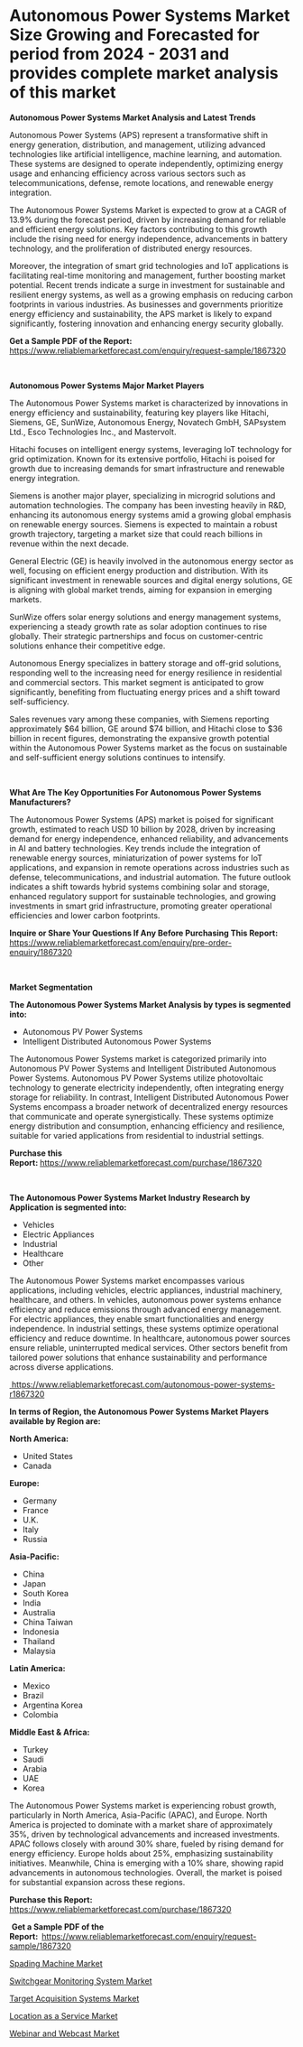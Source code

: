 <p><h1>Autonomous Power Systems Market Size Growing and Forecasted for period from 2024 - 2031 and provides complete market analysis of this market</h1></p><p><strong>Autonomous Power Systems Market Analysis and Latest Trends</strong></p>
<p><p>Autonomous Power Systems (APS) represent a transformative shift in energy generation, distribution, and management, utilizing advanced technologies like artificial intelligence, machine learning, and automation. These systems are designed to operate independently, optimizing energy usage and enhancing efficiency across various sectors such as telecommunications, defense, remote locations, and renewable energy integration.</p><p>The Autonomous Power Systems Market is expected to grow at a CAGR of 13.9% during the forecast period, driven by increasing demand for reliable and efficient energy solutions. Key factors contributing to this growth include the rising need for energy independence, advancements in battery technology, and the proliferation of distributed energy resources. </p><p>Moreover, the integration of smart grid technologies and IoT applications is facilitating real-time monitoring and management, further boosting market potential. Recent trends indicate a surge in investment for sustainable and resilient energy systems, as well as a growing emphasis on reducing carbon footprints in various industries. As businesses and governments prioritize energy efficiency and sustainability, the APS market is likely to expand significantly, fostering innovation and enhancing energy security globally.</p></p>
<p><strong>Get a Sample PDF of the Report:&nbsp;</strong> <a href="https://www.reliablemarketforecast.com/enquiry/request-sample/1867320?utm_campaign=1767&utm_medium=2&utm_source=Github&utm_content=ia&utm_term=21102024&utm_id=autonomous-power-systems">https://www.reliablemarketforecast.com/enquiry/request-sample/1867320</a></p>
<p>&nbsp;</p>
<p><strong>Autonomous Power Systems Major Market Players</strong></p>
<p><p>The Autonomous Power Systems market is characterized by innovations in energy efficiency and sustainability, featuring key players like Hitachi, Siemens, GE, SunWize, Autonomous Energy, Novatech GmbH, SAPsystem Ltd., Esco Technologies Inc., and Mastervolt.</p><p>Hitachi focuses on intelligent energy systems, leveraging IoT technology for grid optimization. Known for its extensive portfolio, Hitachi is poised for growth due to increasing demands for smart infrastructure and renewable energy integration.</p><p>Siemens is another major player, specializing in microgrid solutions and automation technologies. The company has been investing heavily in R&D, enhancing its autonomous energy systems amid a growing global emphasis on renewable energy sources. Siemens is expected to maintain a robust growth trajectory, targeting a market size that could reach billions in revenue within the next decade.</p><p>General Electric (GE) is heavily involved in the autonomous energy sector as well, focusing on efficient energy production and distribution. With its significant investment in renewable sources and digital energy solutions, GE is aligning with global market trends, aiming for expansion in emerging markets.</p><p>SunWize offers solar energy solutions and energy management systems, experiencing a steady growth rate as solar adoption continues to rise globally. Their strategic partnerships and focus on customer-centric solutions enhance their competitive edge.</p><p>Autonomous Energy specializes in battery storage and off-grid solutions, responding well to the increasing need for energy resilience in residential and commercial sectors. This market segment is anticipated to grow significantly, benefiting from fluctuating energy prices and a shift toward self-sufficiency.</p><p>Sales revenues vary among these companies, with Siemens reporting approximately $64 billion, GE around $74 billion, and Hitachi close to $36 billion in recent figures, demonstrating the expansive growth potential within the Autonomous Power Systems market as the focus on sustainable and self-sufficient energy solutions continues to intensify.</p></p>
<p>&nbsp;</p>
<p><strong>What Are The Key Opportunities For Autonomous Power Systems Manufacturers?</strong></p>
<p><p>The Autonomous Power Systems (APS) market is poised for significant growth, estimated to reach USD 10 billion by 2028, driven by increasing demand for energy independence, enhanced reliability, and advancements in AI and battery technologies. Key trends include the integration of renewable energy sources, miniaturization of power systems for IoT applications, and expansion in remote operations across industries such as defense, telecommunications, and industrial automation. The future outlook indicates a shift towards hybrid systems combining solar and storage, enhanced regulatory support for sustainable technologies, and growing investments in smart grid infrastructure, promoting greater operational efficiencies and lower carbon footprints.</p></p>
<p><strong>Inquire or Share Your Questions If Any Before Purchasing This Report:</strong> <a href="https://www.reliablemarketforecast.com/enquiry/pre-order-enquiry/1867320?utm_campaign=1767&utm_medium=2&utm_source=Github&utm_content=ia&utm_term=21102024&utm_id=autonomous-power-systems">https://www.reliablemarketforecast.com/enquiry/pre-order-enquiry/1867320</a></p>
<p>&nbsp;</p>
<p><strong>Market Segmentation</strong></p>
<p><strong>The Autonomous Power Systems Market Analysis by types is segmented into:</strong></p>
<p><ul><li>Autonomous PV Power Systems</li><li>Intelligent Distributed Autonomous Power Systems</li></ul></p>
<p><p>The Autonomous Power Systems market is categorized primarily into Autonomous PV Power Systems and Intelligent Distributed Autonomous Power Systems. Autonomous PV Power Systems utilize photovoltaic technology to generate electricity independently, often integrating energy storage for reliability. In contrast, Intelligent Distributed Autonomous Power Systems encompass a broader network of decentralized energy resources that communicate and operate synergistically. These systems optimize energy distribution and consumption, enhancing efficiency and resilience, suitable for varied applications from residential to industrial settings.</p></p>
<p><strong>Purchase this Report:&nbsp;</strong><a href="https://www.reliablemarketforecast.com/purchase/1867320?utm_campaign=1767&utm_medium=2&utm_source=Github&utm_content=ia&utm_term=21102024&utm_id=autonomous-power-systems">https://www.reliablemarketforecast.com/purchase/1867320</a></p>
<p>&nbsp;</p>
<p><strong>The Autonomous Power Systems Market Industry Research by Application is segmented into:</strong></p>
<p><ul><li>Vehicles</li><li>Electric Appliances</li><li>Industrial</li><li>Healthcare</li><li>Other</li></ul></p>
<p><p>The Autonomous Power Systems market encompasses various applications, including vehicles, electric appliances, industrial machinery, healthcare, and others. In vehicles, autonomous power systems enhance efficiency and reduce emissions through advanced energy management. For electric appliances, they enable smart functionalities and energy independence. In industrial settings, these systems optimize operational efficiency and reduce downtime. In healthcare, autonomous power sources ensure reliable, uninterrupted medical services. Other sectors benefit from tailored power solutions that enhance sustainability and performance across diverse applications.</p></p>
<p><a href="https://www.reliablemarketforecast.com/autonomous-power-systems-r1867320?utm_campaign=1767&utm_medium=2&utm_source=Github&utm_content=ia&utm_term=21102024&utm_id=autonomous-power-systems">&nbsp;https://www.reliablemarketforecast.com/autonomous-power-systems-r1867320</a></p>
<p><strong>In terms of Region, the Autonomous Power Systems Market Players available by Region are:</strong></p>
<p>
    <p> <strong> North America: </strong>
        <ul>
            <li>United States</li>
            <li>Canada</li>
        </ul>
        </p> 
    <p> <strong> Europe: </strong>
        <ul>
            <li>Germany</li>
            <li>France</li>
            <li>U.K.</li>
            <li>Italy</li>
            <li>Russia</li>
        </ul>
        </p> 
    <p> <strong> Asia-Pacific: </strong>
        <ul>
            <li>China</li>
            <li>Japan</li>
            <li>South Korea</li>
            <li>India</li>
            <li>Australia</li>
            <li>China Taiwan</li>
            <li>Indonesia</li>
            <li>Thailand</li>
            <li>Malaysia</li>
        </ul>
        </p> 
    <p> <strong> Latin America: </strong>
        <ul>
            <li>Mexico</li>
            <li>Brazil</li>
            <li>Argentina Korea</li>
            <li>Colombia</li>
        </ul>
        </p> 
    <p> <strong> Middle East & Africa: </strong>
        <ul>
            <li>Turkey</li>
            <li>Saudi</li>
            <li>Arabia</li>
            <li>UAE</li>
            <li>Korea</li>
        </ul>
    </p>
    </p>
<p><p>The Autonomous Power Systems market is experiencing robust growth, particularly in North America, Asia-Pacific (APAC), and Europe. North America is projected to dominate with a market share of approximately 35%, driven by technological advancements and increased investments. APAC follows closely with around 30% share, fueled by rising demand for energy efficiency. Europe holds about 25%, emphasizing sustainability initiatives. Meanwhile, China is emerging with a 10% share, showing rapid advancements in autonomous technologies. Overall, the market is poised for substantial expansion across these regions.</p></p>
<p><strong>Purchase this Report: </strong><a href="https://www.reliablemarketforecast.com/purchase/1867320?utm_campaign=1767&utm_medium=2&utm_source=Github&utm_content=ia&utm_term=21102024&utm_id=autonomous-power-systems">https://www.reliablemarketforecast.com/purchase/1867320</a></p>
<p>&nbsp;<strong>Get a Sample PDF of the Report:&nbsp;&nbsp;</strong><a href="https://www.reliablemarketforecast.com/enquiry/request-sample/1867320?utm_campaign=1767&utm_medium=2&utm_source=Github&utm_content=ia&utm_term=21102024&utm_id=autonomous-power-systems">https://www.reliablemarketforecast.com/enquiry/request-sample/1867320</a></p>
<p><strong></strong></p>
<p><p><a href="https://github.com/AlisaRowe24/Market-Research-Report-List-1/blob/main/spading-machine-market.md?utm_campaign=1767&utm_medium=2&utm_source=Github&utm_content=ia&utm_term=21102024&utm_id=autonomous-power-systems">Spading Machine Market</a></p><p><a href="https://www.linkedin.com/pulse/global-switchgear-monitoring-system-market-pulse-trends-growth-kkyyf?utm_campaign=1767&utm_medium=2&utm_source=Github&utm_content=ia&utm_term=21102024&utm_id=autonomous-power-systems">Switchgear Monitoring System Market</a></p><p><a href="https://www.linkedin.com/pulse/global-target-acquisition-systems-market-product-types-applications-t6awf?utm_campaign=1767&utm_medium=2&utm_source=Github&utm_content=ia&utm_term=21102024&utm_id=autonomous-power-systems">Target Acquisition Systems Market</a></p><p><a href="https://www.linkedin.com/pulse/evolution-location-service-market-key-shifts-from-2024-2031-vjbwf?utm_campaign=1767&utm_medium=2&utm_source=Github&utm_content=ia&utm_term=21102024&utm_id=autonomous-power-systems">Location as a Service Market</a></p><p><a href="https://www.linkedin.com/pulse/webinar-webcast-market-size-status-forecast-2024-2031-market-alive-x0hof?utm_campaign=1767&utm_medium=2&utm_source=Github&utm_content=ia&utm_term=21102024&utm_id=autonomous-power-systems">Webinar and Webcast Market</a></p></p>